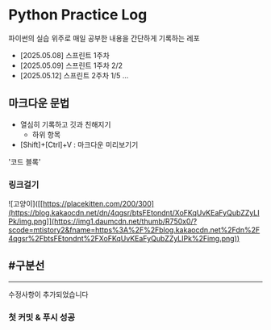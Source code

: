 # Python Practice Log
파이썬의 실습 위주로 매일 공부한 내용을 간단하게 기록하는 레포

- [2025.05.08] 스프린트 1주차
- [2025.05.09] 스프린트 1주차 2/2
- [2025.05.12] 스프린트 2주차 1/5
...

## 마크다운 문법
* 열심히 기록하고 깃과 친해지기
  * 하위 항목 
* [Shift]+[Ctrl]+V : 마크다운 미리보기기

'코드 블록'


### 링크걸기
![고양이]([[https://placekitten.com/200/300](https://blog.kakaocdn.net/dn/4qgsr/btsFEtondnt/XoFKqUvKEaFyQubZZyLIPk/img.png]](https://img1.daumcdn.net/thumb/R750x0/?scode=mtistory2&fname=https%3A%2F%2Fblog.kakaocdn.net%2Fdn%2F4qgsr%2FbtsFEtondnt%2FXoFKqUvKEaFyQubZZyLIPk%2Fimg.png))

## #구분선
---

수정사항이 추가되었습니다


### 첫 커밋 & 푸시 성공
